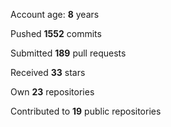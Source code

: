 Account age: **8** years

Pushed **1552** commits

Submitted **189** pull requests

Received **33** stars

Own **23** repositories

Contributed to **19** public repositories
